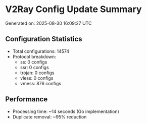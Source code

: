 # V2Ray Config Update Summary
Generated on: 2025-08-30 16:09:27 UTC

## Configuration Statistics
- Total configurations: 14574
- Protocol breakdown:
  - ss: 0 configs
  - ssr: 0 configs
  - trojan: 0 configs
  - vless: 0 configs
  - vmess: 876 configs

## Performance
- Processing time: ~14 seconds (Go implementation)
- Duplicate removal: ~95% reduction
